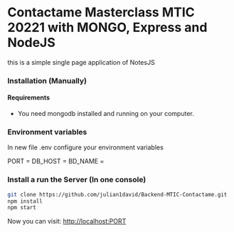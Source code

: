 # Contactame  Masterclass MTIC 20221 with MONGO, Express and NodeJS


this is a simple single page application of NotesJS

### Installation (Manually)

#### Requirements

* You need mongodb installed and running on your computer.

### Environment variables

In new file .env configure your environment variables

PORT = 
DB_HOST =
BD_NAME =

### Install a run the Server (In one console)

```bash
git clone https://github.com/julian1david/Backend-MTIC-Contactame.git
npm install
npm start
```



Now you can visit: <a target="_blank" href="http://localhost:PORT">http://localhost:PORT</a>